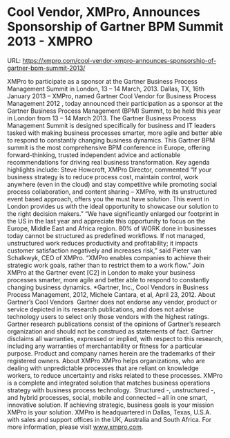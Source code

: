 # Cool Vendor, XMPro, Announces Sponsorship of Gartner BPM Summit 2013 - XMPRO

URL: https://xmpro.com/cool-vendor-xmpro-announces-sponsorship-of-gartner-bpm-summit-2013/

XMPro to participate as a sponsor at the Gartner Business Process Management Summit in London, 13 – 14 March, 2013.
Dallas, TX, 16th January 2013 – XMPro, named Gartner Cool Vendor for Business Process Management 2012 , today announced their participation as a sponsor at the Gartner Business Process Management (BPM) Summit, to be held this year in London from 13 – 14 March 2013.
The Gartner Business Process Management Summit is designed specifically for business and IT leaders tasked with making business processes smarter, more agile and better able to respond to constantly changing business dynamics.
This Gartner BPM summit is the most comprehensive BPM conference in Europe, offering forward-thinking, trusted independent advice and actionable recommendations for driving real business transformation.
Key agenda highlights include:
Steve Howcroft, XMPro Director, commented “If your business strategy is to reduce process cost, maintain control, work anywhere (even in the cloud) and stay competitive while promoting social process collaboration, and content sharing – XMPro, with its unstructured event based approach, offers you the must have solution. This event in London provides us with the ideal opportunity to showcase our solution to the right decision makers.”
“We have significantly enlarged our footprint in the US in the last year and appreciate this opportunity to focus on the Europe, Middle East and Africa region. 80% of WORK done in businesses today cannot be structured as predefined workflows. If not managed, unstructured work reduces productivity and profitability; it impacts customer satisfaction negatively and increases risk,” said Pieter van Schalkwyk, CEO of XMPro. “XMPro enables companies to achieve their strategic work goals, rather than to restrict them to a work flow.”
Join XMPro at the Gartner event [C2] in London to make your business processes smarter, more agile and better able to respond to constantly changing business dynamics.
*Gartner, Inc., Cool Vendors in Business Process Management, 2012, Michele Cantara, et al, April 23, 2012.
About Gartner’s Cool Vendors  
Gartner does not endorse any vendor, product or service depicted in its research publications, and does not advise technology users to select only those vendors with the highest ratings. Gartner research publications consist of the opinions of Gartner’s research organization and should not be construed as statements of fact. Gartner disclaims all warranties, expressed or implied, with respect to this research, including any warranties of merchantability or fitness for a particular purpose.
Product and company names herein are the trademarks of their registered owners.
About XMPro
XMPro helps organizations, who are dealing with unpredictable processes that are reliant on knowledge workers, to reduce uncertainty and risks related to these processes. XMPro is a complete and integrated solution that matches business operations strategy with business process technology.  Structured -, unstructured -, and hybrid processes, social, mobile and connected – all in one smart, innovative solution. If achieving strategic, business goals is your mission XMPro is your solution.
XMPro is headquartered in Dallas, Texas, U.S.A. with sales and support offices in the UK, Australia and South Africa. For more information, please visit www.xmpro.com. 